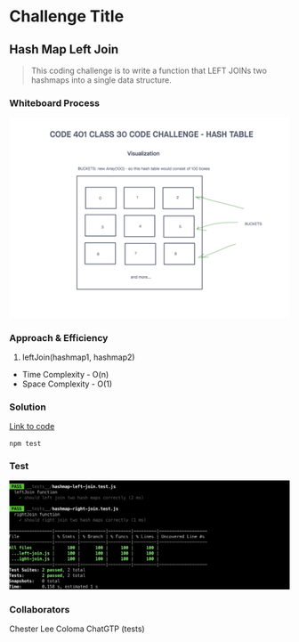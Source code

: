 # Challenge Title
## Hash Map Left Join
> This coding challenge is to write a function that LEFT JOINs two hashmaps into a single data structure.

### Whiteboard Process
![Hash Map Left Join](../images/hash-table.png)

### Approach & Efficiency
<!-- What approach did you take? Why? What is the Big O space/time for this approach? -->

1. leftJoin(hashmap1, hashmap2)
  * Time Complexity - O(n)
  * Space Complexity - O(1)

### Solution
<!-- Show how to run your code, and examples of it in action -->
[Link to code](https://github.com/cleecoloma/data-structures-and-algorithms/tree/main/javascript/hashmap-left-join)

```text
npm test
```

### Test
![Hash Map Left Join](../images/hashmap-left-join-test.png)

### Collaborators
Chester Lee Coloma
ChatGTP (tests)
